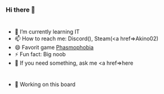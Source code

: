 ### Hi there 👋
#
- 🌱 I’m currently learning IT
- 📫 How to reach me: Discord(), Steam(<a href=>Akino02</a>)
- 😄 Favorit game <a href=https://store.steampowered.com/app/739630/Phasmophobia/>Phasmophobia</a>
- ⚡ Fun fact: Big noob
- 💬 If you need something, ask me <a href=>here</a>
#
- 🛑 Working on this board
<!--
**Akino02/Akino02** is a ✨ _special_ ✨ repository because its `README.md` (this file) appears on your GitHub profile.

Here are some ideas to get you started:

- 🔭 I’m currently working on ...
- 👯 I’m looking to collaborate on ...
- 🤔 I’m looking for help with 
-
-->
